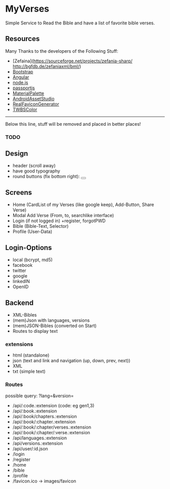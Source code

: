 # MyVerses
Simple Service to Read the Bible and have a list of favorite bible verses.

## Resources
Many Thanks to the developers of the Following Stuff:
* [Zefaina](https://sourceforge.net/projects/zefania-sharp/ http://bgfdb.de/zefaniaxml/bml/)
* [Bootstrap](http://getbootstrap.com/)
* [Angular](https://angularjs.org/)
* [node.js](https://nodejs.org/en/)
* [passportjs](http://passportjs.org/)
* [MaterialPalette](https://www.materialpalette.com/green/amber)
* [AndroidAssetStudio](https://romannurik.github.io/AndroidAssetStudio/icons-launcher.html)
* [RealFaviconGenerator](http://realfavicongenerator.net/)
* [TWBSColor](http://work.smarchal.com/twbscolor/)

---
Below this line, stuff will be removed and placed in better places!
### TODO

## Design
* header (scroll away)
* have good typography
* round buttons (fix bottom right): <button type="button" class="btn btn-lg btn-primary btn-circle"><i class="glyphicon glyphicon-plus"></i></button>

## Screens
* Home (CardList of my Verses (like google keep), Add-Button, Share Verse)
* Modal Add Verse (From, to, searchlike interface)
* Login (if not logged in) +register, forgotPWD
* Bible (Bible-Text, Selector)
* Profile (User-Data)

## Login-Options
* local (bcrypt, md5)
* facebook
* twitter
* google
* linkedIN
* OpenID


## Backend
* XML-Bibles
* (mem)Json with languages, versions
* (mem)JSON-Bibles (converted on Start)
* Routes to display text

### extensions
* html (standalone)
* json (text and link and navigation (up, down, prev, next))
* XML
* txt (simple text)

### Routes
possible query: ?lang=&version=
* /api/:code.:extension (code: eg gen1,3)
* /api/:book.:extension
* /api/:book/chapters.:extension
* /api/:book/:chapter.:extension
* /api/:book/:chapter/verses.:extension
* /api/:book/:chapter/:verse.:extension
* /api/languages.:extension
* /api/versions.:extension
* /api/user/:id.json
* /login
* /register
* /home
* /bible
* /profile
* /favicon.ico -> images/favicon
